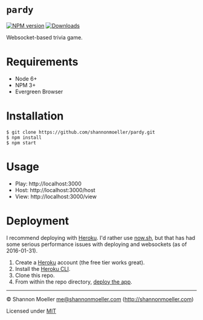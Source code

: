 # `pardy`

[![NPM version][npm-img]][npm-url] [![Downloads][downloads-img]][npm-url]

Websocket-based trivia game.

# Requirements

- Node 6+
- NPM 3+
- Evergreen Browser

# Installation

    $ git clone https://github.com/shannonmoeller/pardy.git
    $ npm install
    $ npm start

# Usage

- Play: http://localhost:3000
- Host: http://localhost:3000/host
- View: http://localhost:3000/view

# Deployment

I recommend deploying with [Heroku](https://www.heroku.com). I'd rather use [now.sh](https://now.sh), but that has had some serious performance issues with deploying and websockets (as of 2016-01-31).

1. Create a [Heroku](https://www.heroku.com) account (the free tier works great).
2. Install the [Heroku CLI](https://devcenter.heroku.com/articles/getting-started-with-nodejs#set-up).
2. Clone this repo.
3. From within the repo directory, [deploy the app](https://devcenter.heroku.com/articles/getting-started-with-nodejs#deploy-the-app).

----

© Shannon Moeller <me@shannonmoeller.com> (http://shannonmoeller.com)

Licensed under [MIT](http://shannonmoeller.com/mit.txt)

[downloads-img]: http://img.shields.io/npm/dm/pardy.svg?style=flat-square
[npm-img]:       http://img.shields.io/npm/v/pardy.svg?style=flat-square
[npm-url]:       https://npmjs.org/package/pardy
